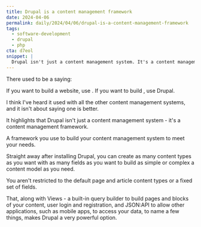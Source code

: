 ```yaml
---
title: Drupal is a content management framework
date: 2024-04-06
permalink: daily/2024/04/06/drupal-is-a-content-management-framework
tags:
  - software-development
  - drupal
  - php
cta: d7eol
snippet: |
  Drupal isn't just a content management system. It's a content management framework.
---
```


There used to be a saying:

If you want to build a website, use <enter CMS name here>. If you want to build <CMS name>, use Drupal.

I think I've heard it used with all the other content management systems, and it isn't about saying one is better.

It highlights that Drupal isn't just a content management system - it's a content management framework.

A framework you use to build your content management system to meet your needs.

Straight away after installing Drupal, you can create as many content types as you want with as many fields as you want to build as simple or complex a content model as you need.

You aren't restricted to the default page and article content types or a fixed set of fields.

That, along with Views - a built-in query builder to build pages and blocks of your content, user login and registration, and JSON:API to allow other applications, such as mobile apps, to access your data, to name a few things, makes Drupal a very powerful option.
